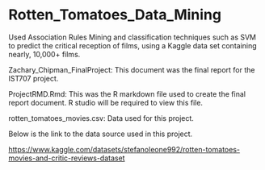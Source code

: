 # Rotten_Tomatoes_Data_Mining

Used Association Rules Mining and classification techniques such as SVM to predict the critical reception of films, using a Kaggle data set containing nearly, 10,000+ films. 

Zachary_Chipman_FinalProject: This document was the final report for the IST707 project.

ProjectRMD.Rmd: This was the R markdown file used to create the final report document. R studio will be required to view this file. 

rotten_tomatoes_movies.csv: Data used for this project.

Below is the link to the data source used in this project.

https://www.kaggle.com/datasets/stefanoleone992/rotten-tomatoes-movies-and-critic-reviews-dataset

